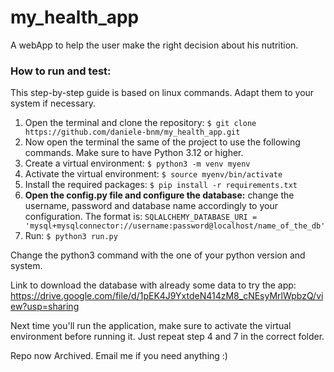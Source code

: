 # my_health_app
A webApp to help the user make the right decision about his nutrition.
### How to run and test:
This step-by-step guide is based on linux commands. Adapt them to your system if necessary.

1. Open the terminal and clone the repository:
`$ git clone https://github.com/daniele-bnm/my_health_app.git`
2. Now open the terminal the same of the project to use the following commands. Make sure to have Python 3.12 or higher.
3. Create a virtual environment:
`$ python3 -m venv myenv`
4. Activate the virtual environment:
`$ source myenv/bin/activate`
5. Install the required packages:
`$ pip install -r requirements.txt`
6. **Open the config.py file and configure the database:**
change the username, password and database name accordingly to your configuration. The format is:
`SQLALCHEMY_DATABASE_URI = 'mysql+mysqlconnector://username:password@localhost/name_of_the_db'`
7. Run:
`$ python3 run.py`

Change the python3 command with the one of your python version and system.

Link to download the database with already some data to try the app: https://drive.google.com/file/d/1pEK4J9YxtdeN414zM8_cNEsyMrlWpbzQ/view?usp=sharing

Next time you'll run the application, make sure to activate the virtual environment before running it.
Just repeat step 4 and 7 in the correct folder.

Repo now Archived.
Email me if you need anything :)
